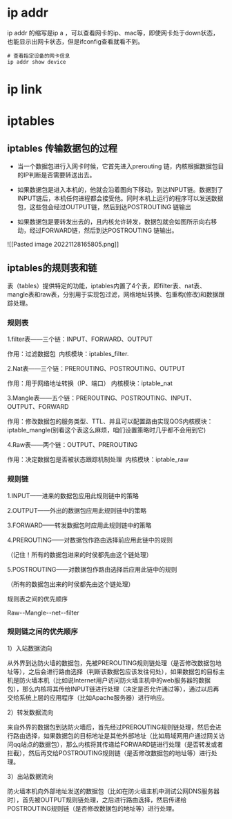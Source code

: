 # ip addr

ip addr 的缩写是ip a ，可以查看网卡的ip、mac等，即使网卡处于down状态，也能显示出网卡状态，但是ifconfig查看就看不到。

```
# 查看指定设备的网卡信息
ip addr show device

```
# ip link



# iptables

## iptables 传输数据包的过程

- 当一个数据包进行入网卡时候，它首先进入prerouting 链，内核根据数据包目的IP判断是否需要转送出去。

- 如果数据包是进入本机的，他就会沿着图向下移动，到达INPUT链。数据到了INPUT链后，本机任何进程都会接受他。同时本机上运行的程序可以发送数据包，这些包会经过OUTPUT链，然后到达POSTROUTING 链输出

- 如果数据包是要转发出去的，且内核允许转发，数据包就会如图所示向右移动，经过FORWARD链，然后到达POSTROUTING 链输出。

![[Pasted image 20221128165805.png]]

## iptables的规则表和链

表（tables）提供特定的功能，iptables内置了4个表，即filter表、nat表、mangle表和raw表，分别用于实现包过滤，网络地址转换、包重构(修改)和数据跟踪处理。

### 规则表

1.filter表——三个链：INPUT、FORWARD、OUTPUT

作用：过滤数据包  内核模块：iptables_filter.

2.Nat表——三个链：PREROUTING、POSTROUTING、OUTPUT

作用：用于网络地址转换（IP、端口） 内核模块：iptable_nat

3.Mangle表——五个链：PREROUTING、POSTROUTING、INPUT、OUTPUT、FORWARD

作用：修改数据包的服务类型、TTL、并且可以配置路由实现QOS内核模块：iptable_mangle(别看这个表这么麻烦，咱们设置策略时几乎都不会用到它)

4.Raw表——两个链：OUTPUT、PREROUTING

作用：决定数据包是否被状态跟踪机制处理  内核模块：iptable_raw

### 规则链

1.INPUT——进来的数据包应用此规则链中的策略

2.OUTPUT——外出的数据包应用此规则链中的策略

3.FORWARD——转发数据包时应用此规则链中的策略

4.PREROUTING——对数据包作路由选择前应用此链中的规则

（记住！所有的数据包进来的时侯都先由这个链处理）

5.POSTROUTING——对数据包作路由选择后应用此链中的规则

（所有的数据包出来的时侯都先由这个链处理）

规则表之间的优先顺序

Raw--Mangle--net--filter



### 规则链之间的优先顺序

1）入站数据流向

从外界到达防火墙的数据包，先被PREROUTING规则链处理（是否修改数据包地址等），之后会进行路由选择（判断该数据包应该发往何处），如果数据包的目标主机是防火墙本机（比如说Internet用户访问防火墙主机中的web服务器的数据包），那么内核将其传给INPUT链进行处理（决定是否允许通过等），通过以后再交给系统上层的应用程序（比如Apache服务器）进行响应。

2）转发数据流向

来自外界的数据包到达防火墙后，首先经过PREROUTING规则链处理，然后会进行路由选择，如果数据包的目标地址是其他外部地址（比如局域网用户通过网关访问qq站点的数据包），那么内核将其传递给FORWARD链进行处理（是否转发或者拦截），然后再交给POSTROUTING规则链（是否修改数据包的地址等）进行处理。

3）出站数据流向

防火墙本机向外部地址发送的数据包（比如在防火墙主机中测试公网DNS服务器时），首先被OUTPUT规则链处理，之后进行路由选择，然后传递给POSTROUTING规则链（是否修改数据包的地址等）进行处理。





